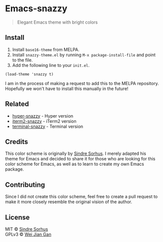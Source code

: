 # Emacs-snazzy

> Elegant Emacs theme with bright colors


## Install

<!-- Add `snazzy-theme.el` to your `load-path` and add the following line to your `init.el` -->
1. Install `base16-theme` from MELPA.
2. Install `snazzy-theme.el` by running `M-x package-install-file` and point to the file.
3. Add the following line to your `init.el`.

```elisp
(load-theme 'snazzy t)
```

I am in the process of making a request to add this to the MELPA repository. Hopefully we won't have to install this manually in the future!


## Related

- [hyper-snazzy](https://github.com/sindresorhus/hyper-snazzy) - Hyper version
- [iterm2-snazzy](https://github.com/sindresorhus/iterm2-snazzy) - iTerm2 version
- [terminal-snazzy](https://github.com/sindresorhus/terminal-snazzy) - Terminal version


## Credits
This color scheme is originally by [Sindre Sorhus](https://sindresorhus.com). I merely adapted his theme for Emacs and decided to share it for those who are looking for this color scheme for Emacs, as well as to learn to create my own Emacs package.


## Contributing
Since I did not create this color scheme, feel free to create a pull request to make it more closely resemble the original vision of the author.


## License

MIT © [Sindre Sorhus](https://sindresorhus.com)  
GPLv3 © [Wei Jian Gan](http://weijiangan.me)
